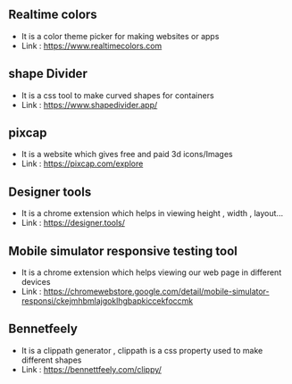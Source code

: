 ## Realtime colors 
* It is a color theme picker for making websites or apps
* Link : https://www.realtimecolors.com

## shape Divider
* It is a css tool to make curved shapes for containers 
* Link : https://www.shapedivider.app/

## pixcap
* It is a website which gives free and paid 3d icons/Images 
* Link : https://pixcap.com/explore

## Designer tools
* It is a chrome extension which helps in viewing height , width , layout...
* Link : https://designer.tools/

## Mobile simulator responsive testing tool
- It is a chrome extension which helps viewing our web page in different devices <br>
- Link : https://chromewebstore.google.com/detail/mobile-simulator-responsi/ckejmhbmlajgoklhgbapkiccekfoccmk 

## Bennetfeely
- It is a clippath generator , clippath is a css property used to make different shapes<br>
- Link : https://bennettfeely.com/clippy/


